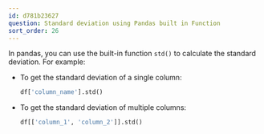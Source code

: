 ```yaml
---
id: d781b23627
question: Standard deviation using Pandas built in Function
sort_order: 26
---
```


In pandas, you can use the built-in function `std()` to calculate the standard deviation. For example:

- To get the standard deviation of a single column:

  ```python
  df['column_name'].std()
  ```

- To get the standard deviation of multiple columns:

  ```python
  df[['column_1', 'column_2']].std()
  ```
